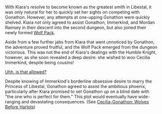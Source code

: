 <!-- title: A One-Sided Rivalry, a Two-Sided Contract -->
<!-- relationship: The Wolf Pack -->

With Kiara's resolve to become known as the greatest smith in Libestal, it was only natural for her to quickly set her sights on competing with Gonathon. However, any attempts at one-upping Gonathon were quickly shelved. Kiara not only agreed to assist Gonathon, Immerkind, and Mordan Ramsey in their descent into the second dungeon, but also joined their newly formed [Wolf Pack](https://www.youtube.com/live/dgfH4qnRlfw?si=92Qk-dRTvlTvGjZi&t=8293).

Aside from a few further jabs from Kiara that went unnoticed by Gonathon, the adventure proved fruitful, and the Wolf Pack emerged from the dungeon victorious. This was not the end of Kiara's dealings with the Humble Knight, however, as she soon revealed a deep desire: she wished to woo Cecilia Immerkind, despite being cousins!

[Uhh, is that allowed?](#embed:https://www.youtube.com/live/dgfH4qnRlfw?si=UV8JFA4ao1-Ph7qP&t=14417)

Despite knowing of Immerkind's borderline obsessive desire to marry the Princess of Libestal, Gonathon agreed to assist the ambitious phoenix, particularly after Kiara promised to set Gonathon up on a blind date with "the one who is perfect for them." This plot would eventually have wide-ranging and devastating consequences. (See [Cecilia-Gonathon: Wolves Before Harlots](#edge:cecilia-gigi))
